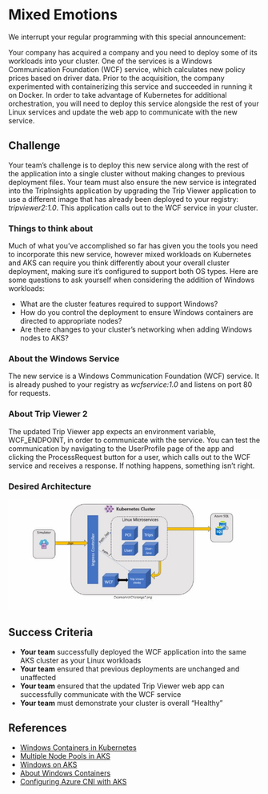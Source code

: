 # Mixed Emotions

We interrupt your regular programming with this special announcement:

Your company has acquired a company and you need to deploy some of its workloads into your cluster. One of the services is a Windows Communication Foundation (WCF) service, which calculates new policy prices based on driver data. Prior to the acquisition, the company experimented with containerizing this service and succeeded in running it on Docker. In order to take advantage of Kubernetes for additional orchestration, you will need to deploy this service alongside the rest of your Linux services and update the web app to communicate with the new service.

## Challenge

Your team’s challenge is to deploy this new service along with the rest of the application into a single cluster without making changes to previous deployment files. Your team must also ensure the new service is integrated into the TripInsights application by upgrading the Trip Viewer application to use a different image that has already been deployed to your registry: _tripviewer2:1.0_. This application calls out to the WCF service in your cluster.

### Things to think about

Much of what you’ve accomplished so far has given you the tools you need to incorporate this new service, however mixed workloads on Kubernetes and AKS can require you think differently about your overall cluster deployment, making sure it’s configured to support both OS types. Here are some questions to ask yourself when considering the addition of Windows workloads:

*   What are the cluster features required to support Windows?
*   How do you control the deployment to ensure Windows containers are directed to appropriate nodes?
*   Are there changes to your cluster’s networking when adding Windows nodes to AKS?

### About the Windows Service

The new service is a Windows Communication Foundation (WCF) service. It is already pushed to your registry as _wcfservice:1.0_ and listens on port 80 for requests.

### About Trip Viewer 2

The updated Trip Viewer app expects an environment variable, WCF_ENDPOINT, in order to communicate with the service. You can test the communication by navigating to the UserProfile page of the app and clicking the ProcessRequest button for a user, which calls out to the WCF service and receives a response. If nothing happens, something isn’t right.

### Desired Architecture

![challenge 7](./img/desiredArchChallange7.jpg)


## Success Criteria

*   **Your team** successfully deployed the WCF application into the same AKS cluster as your Linux workloads
*   **Your team** ensured that previous deployments are unchanged and unaffected
*   **Your team** ensured that the updated Trip Viewer web app can successfully communicate with the WCF service
*   **Your team** must demonstrate your cluster is overall “Healthy”

## References

*   [Windows Containers in Kubernetes](https://kubernetes.io/docs/setup/production-environment/windows/intro-windows-in-kubernetes/)
*   [Multiple Node Pools in AKS](https://docs.microsoft.com/en-us/azure/aks/use-multiple-node-pools)
*   [Windows on AKS](https://docs.microsoft.com/en-us/azure/aks/windows-container-cli)
*   [About Windows Containers](https://docs.microsoft.com/en-us/virtualization/windowscontainers/about/)
*   [Configuring Azure CNI with AKS](https://docs.microsoft.com/en-us/azure/aks/configure-azure-cni)

